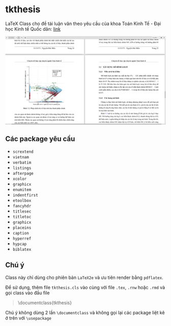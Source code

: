 # tkthesis

LaTeX Class cho đề tài luận văn theo yêu cầu của khoa Toán Kinh Tế - Đại học Kinh tế Quốc dân: [link](http://mfe.edu.vn/tin-tuc/quy-dinh-ve-chuyen-de-thuc-tap-bac-dai-hoc.html "link")

![screenshot](images/screenshot.png)

## Các package yêu cầu

- `scrextend`
- `vietnam`
- `verbatim`
- `listings`
- `afterpage`
- `xcolor`
- `graphicx`
- `enumitem`
- `indentfirst`
- `etoolbox`
- `fancyhdr`
- `titlesec`
- `titletoc`
- `graphicx`
- `placeins`
- `caption`
- `hyperref`
- `hypcap`
- `biblatex`

## Chú ý
Class này chỉ dùng cho phiên bản `LaTeX2e` và ưu tiên render bằng `pdflatex`.

Để sử dụng, thêm file `tkthesis.cls` vào cùng với file `.tex`, `.rnw` hoặc `.rmd` và gọi class vào đầu file

> \documentclass{tkthesis}

Chú ý không dùng 2 lần `\documentclass` và không gọi lại các package liệt kê ở trên với `\usepackage`
